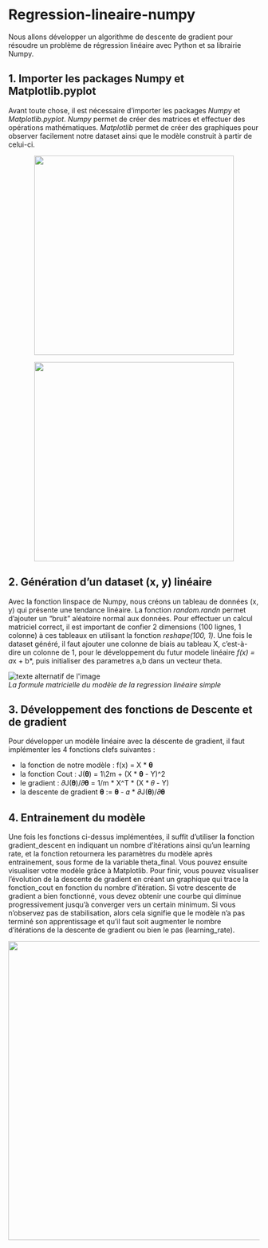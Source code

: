 # Regression-lineaire-numpy
Nous allons développer un algorithme de descente de gradient pour résoudre un problème de régression linéaire avec Python et sa librairie Numpy.
## 1. Importer les packages Numpy et Matplotlib.pyplot
Avant toute chose, il est nécessaire d’importer les packages *Numpy* et *Matplotlib.pyplot*. *Numpy* permet de créer des matrices et effectuer des opérations mathématiques. *Matplotlib* permet de créer des graphiques pour observer facilement notre dataset ainsi que le modèle construit à partir de celui-ci.
<p align="center">
<img src="https://upload.wikimedia.org/wikipedia/commons/thumb/3/31/NumPy_logo_2020.svg/1024px-NumPy_logo_2020.svg.png" width="400px"/>
</p>

<p align="center">
<img src="https://matplotlib.org/stable/_images/sphx_glr_logos2_003_2_0x.png" width="400px"/>
</p>

## 2. Génération d’un dataset (x, y) linéaire
Avec la fonction linspace de Numpy, nous créons un tableau de données (x, y) qui présente une tendance linéaire. La fonction *random.randn* permet d’ajouter un “bruit” aléatoire normal aux données. Pour effectuer un calcul matriciel correct, il est important de confier 2 dimensions (100 lignes, 1 colonne) à ces tableaux en utilisant la fonction *reshape(100, 1)*.
Une fois le dataset généré, il faut ajouter une colonne de biais au tableau X, c’est-à-dire un colonne de 1, pour le développement du futur modele linéaire *f(x) = a*x + b*, puis initialiser des parametres a,b dans un vecteur theta.

![texte alternatif de l'image](https://www.sharetechnote.com/image/EngMath_LeastSquare_Matrix_01.png)    
*La formule matricielle du modèle de la regression linéaire simple* 

## 3. Développement des fonctions de Descente et de gradient
Pour développer un modèle linéaire avec la déscente de gradient, il faut implémenter les 4 fonctions clefs suivantes :  
- la fonction de notre modèle : f(x) = X * 𝛉
- la fonction Cout : J(𝛉) = 1\2m + (X * 𝛉 - Y)^2
- le gradient : 𝜕J(𝛉)/𝜕𝛉 = 1/m * X^T * (X * 𝜃 - Y)
- la descente de gradient 𝛉 := 𝛉 - 𝛼 * 𝜕J(𝛉)/𝜕𝛉

## 4. Entrainement du modèle
Une fois les fonctions ci-dessus implémentées, il suffit d’utiliser la fonction gradient_descent en indiquant un nombre d’itérations ainsi qu’un learning rate, et la fonction retournera les paramètres du modèle après entrainement, sous forme de la variable theta_final.
Vous pouvez ensuite visualiser votre modèle grâce à Matplotlib.
Pour finir, vous pouvez visualiser l’évolution de la descente de gradient en créant un graphique qui trace la fonction_cout en fonction du nombre d’itération. Si votre descente de gradient a bien fonctionné, vous devez obtenir une courbe qui diminue progressivement jusqu’à converger vers un certain minimum. Si vous n’observez pas de stabilisation, alors cela signifie que le modèle n’a pas terminé son apprentissage et qu’il faut soit augmenter le nombre d’itérations de la descente de gradient ou bien le pas (learning_rate).
<p align="center">
<img src="https://machinelearnia.com/wp-content/uploads/2019/07/modele-final-model-initial-1024x454.png" width="600px"/>
</p>
